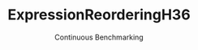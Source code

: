 ---
layout: default
title: ExpressionReorderingH36
subtitle: Continuous Benchmarking
selected: Expression_Reordering
expanded: Benchmarking
benchmark: /individual_results/ExpressionReorderingH36.html
---